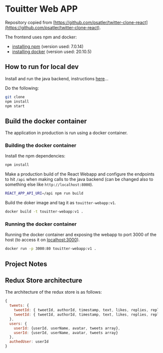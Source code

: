 # Touitter Web APP

Repository copied from [https://github.com/psatler/twitter-clone-react](https://github.com/psatler/twitter-clone-react).

The frontend uses npm and docker:

* [installing npm](https://www.npmjs.com/get-npm) (version used: 7.0.14)
* [installing docker](https://docs.docker.com/get-docker/) (version used: 20.10.5)

## How to run for local dev

Install and run the java backend, instructions [here](../spring-microservice)...

Do the following:

```bash
git clone
npm install
npm start
```

## Build the docker container

The application in production is run using a docker container.

### Building the docker container

Install the npm dependencies:

```bash
npm install
```

Make a production build of the React Webapp and configure the endpoints to hit `/api` when making calls to the java backend (can be changed also to something else like `http://localhost:8000`).

```bash
REACT_APP_API_URI=/api npm run build
```

Build the doker image and tag it as `touitter-webapp:v1`.

```bash
docker build -t touitter-webapp:v1 .
```

### Running the docker container

Running the docker container and exposing the webapp to port 3000 of the host (to access it on [localhost:3000](localhost:3000)).

```bash
docker run -p 3000:80 touitter-webapp:v1 .
```

## Project Notes

## Redux Store architecture

The architecture of the redux store is as follows:

```js
{
  tweets: {
    tweetId: { tweetId, authorId, timestamp, text, likes, replies, replyingTo, profanityScore, spamLabel },
    tweetId: { tweetId, authorId, timestamp, text, likes, replies, replyingTo, profanityScore, spamLabel}
  },
  users: {
    userId: {userId, userName, avatar, tweets array},
    userId: {userId, userName, avatar, tweets array}
  },
  authedUser: userId
}
```

